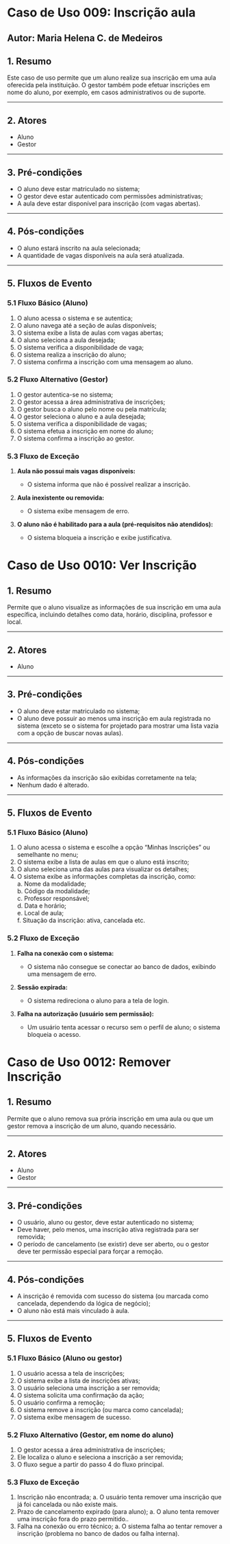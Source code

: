# Caso de Uso 009: Inscrição aula

## Autor: Maria Helena C. de Medeiros

## 1. Resumo

Este caso de uso permite que um aluno realize sua inscrição em uma aula oferecida pela instituição. O gestor também pode efetuar inscrições em nome do aluno, por exemplo, em casos administrativos ou de suporte.

---

## 2. Atores

- Aluno  
- Gestor

---

## 3. Pré-condições

- O aluno deve estar matriculado no sistema;  
- O gestor deve estar autenticado com permissões administrativas;  
- A aula deve estar disponível para inscrição (com vagas abertas).

---

## 4. Pós-condições

- O aluno estará inscrito na aula selecionada;  
- A quantidade de vagas disponíveis na aula será atualizada.

---

## 5. Fluxos de Evento

### 5.1 Fluxo Básico (Aluno)

1. O aluno acessa o sistema e se autentica;  
2. O aluno navega até a seção de aulas disponíveis;  
3. O sistema exibe a lista de aulas com vagas abertas;  
4. O aluno seleciona a aula desejada;  
5. O sistema verifica a disponibilidade de vaga;  
6. O sistema realiza a inscrição do aluno;  
7. O sistema confirma a inscrição com uma mensagem ao aluno.

### 5.2 Fluxo Alternativo (Gestor)

1. O gestor autentica-se no sistema;  
2. O gestor acessa a área administrativa de inscrições;  
3. O gestor busca o aluno pelo nome ou pela matrícula;  
4. O gestor seleciona o aluno e a aula desejada;  
5. O sistema verifica a disponibilidade de vagas;  
6. O sistema efetua a inscrição em nome do aluno;  
7. O sistema confirma a inscrição ao gestor.

### 5.3 Fluxo de Exceção

1. **Aula não possui mais vagas disponíveis:**  
   - O sistema informa que não é possível realizar a inscrição.

2. **Aula inexistente ou removida:**  
   - O sistema exibe mensagem de erro.

3. **O aluno não é habilitado para a aula (pré-requisitos não atendidos):**  
   - O sistema bloqueia a inscrição e exibe justificativa.

# Caso de Uso 0010: Ver Inscrição

## 1. Resumo

Permite que o aluno visualize as informações de sua inscrição em uma aula específica, 
incluindo detalhes como data, horário, disciplina, professor e local.

---

## 2. Atores

- Aluno 

---

## 3. Pré-condições

- O aluno deve estar matriculado no sistema; 
- O aluno deve possuir ao menos uma inscrição em aula registrada no sistema (exceto se 
o sistema for projetado para mostrar uma lista vazia com a opção de buscar novas 
aulas). 

---

## 4. Pós-condições

-  As informações da inscrição são exibidas corretamente na tela; 
-  Nenhum dado é alterado. 

---

## 5. Fluxos de Evento

### 5.1 Fluxo Básico (Aluno)

1. O aluno acessa o sistema e escolhe a opção “Minhas Inscrições” ou semelhante no menu;  
2. O sistema exibe a lista de aulas em que o aluno está inscrito;  
3. O aluno seleciona uma das aulas para visualizar os detalhes;  
4. O sistema exibe as informações completas da inscrição, como:  
   a. Nome da modalidade;  
   b. Código da modalidade;  
   c. Professor responsável;  
   d. Data e horário;  
   e. Local de aula;  
   f. Situação da inscrição: ativa, cancelada etc. 

### 5.2 Fluxo de Exceção

1. **Falha na conexão com o sistema:**  
   - O sistema não consegue se conectar ao banco de dados, exibindo uma mensagem de erro.

2. **Sessão expirada:**  
   - O sistema redireciona o aluno para a tela de login.

3. **Falha na autorização (usuário sem permissão):**  
   - Um usuário tenta acessar o recurso sem o perfil de aluno; o sistema bloqueia o acesso.

# Caso de Uso 0012: Remover Inscrição

## 1. Resumo

Permite que o aluno remova sua prória inscrição em uma aula ou que um gestor remova a inscrição de um aluno, quando necessário.

---

## 2. Atores

- Aluno 
- Gestor

---

## 3. Pré-condições

- O usuário, aluno ou gestor, deve estar autenticado no sistema;
- Deve haver, pelo menos, uma inscrição ativa registrada para ser removida;
- O período de cancelamento (se existir) deve ser aberto, ou o gestor deve ter permissão especial para forçar a remoção. 

---

## 4. Pós-condições

-  A inscrição é removida com sucesso do sistema (ou marcada como cancelada, dependendo da lógica de negócio);
- O aluno não está mais vinculado à aula. 

---

## 5. Fluxos de Evento

### 5.1 Fluxo Básico (Aluno ou gestor)

1. O usuário acessa a tela de inscrições; 
2. O sistema exibe a lista de inscrições ativas; 
3. O usuário seleciona uma inscrição a ser removida; 
4. O sistema solicita uma confirmação da ação; 
5. O usuário confirma a remoção; 
6. O sistema remove a inscrição (ou marca como cancelada);  
7. O sistema exibe mensagem de sucesso. 

### 5.2 Fluxo Alternativo (Gestor, em nome do aluno)

1. O gestor acessa a área administrativa de inscrições; 
2. Ele localiza o aluno e seleciona a inscrição a ser removida; 
3. O fluxo segue a partir do passo 4 do fluxo principal. 

### 5.3 Fluxo de Exceção

1. Inscrição não encontrada; 
a. O usuário tenta remover uma inscrição que já foi cancelada ou não existe mais. 
2. Prazo de cancelamento expirado (para aluno); 
a. O aluno tenta remover uma inscrição fora do prazo permitido.. 
3. Falha na conexão ou erro técnico; 
a. O sistema falha ao tentar remover a inscrição (problema no banco de dados ou 
falha interna). 
